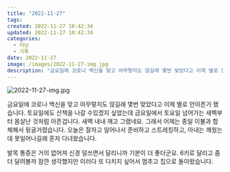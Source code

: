 ```yaml
---
title: "2022-11-27"
tags:
created: 2022-11-27 10:42:34
updated: 2022-11-27 10:42:34
categories:
  - 러닝
  - 기록
date: 2022-11-27
image: /images/2022-11-27-img.jpg
description: "금요일에 코로나 백신을 맞고 아무렇지도 않길래 몇번 맞았다고 이제 별로 안아픈가 했습니다. 토요일에도 산책을 나갈 수있겠지 싶었는데 금요일에서 토요일 넘어가는 새벽부터 몸살난 것처럼 아픈겁니다. 새벽 내내 깨고 그랬네요. 그래서 어제는 종일 이불과 합체해서 뒹굴거렸습니다. 오늘은 잘자고"
---
```


![2022-11-27-img.jpg](/images/2022-11-27-img.jpg)
 
 

금요일에 코로나 백신을 맞고 아무렇지도 않길래 몇번 맞았다고 이제 별로 안아픈가 했습니다. 토요일에도 산책을 나갈 수있겠지 싶었는데 금요일에서 토요일 넘어가는 새벽부터 몸살난 것처럼 아픈겁니다. 새벽 내내 깨고 그랬네요. 그래서 어제는 종일 이불과 합체해서 뒹굴거렸습니다. 오늘은 잘자고 일어나서 준비하고 스트레칭하고, 아내는 깨웠는데 못일어나길래 혼자 다녀왔습니다.

발목 통증은 거의 없어져 신경 덜쓰면서 달리니까 기분이 더 좋더군요. 6키로 달리고 좀더 달려볼까 잠깐 생각했지만 이러다 또 다치지 싶어서 멈추고 집으로 돌아왔습니다.
